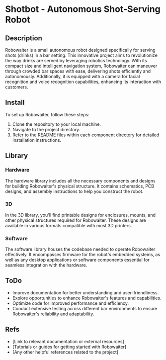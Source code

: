 # Shotbot - Autonomous Shot-Serving Robot

## Description
Robowaiter is a small autonomous robot designed specifically for serving shots (drinks) in a bar setting. This innovative project aims to revolutionize the way drinks are served by leveraging robotics technology. With its compact size and intelligent navigation system, Robowaiter can maneuver through crowded bar spaces with ease, delivering shots efficiently and autonomously. Additionally, it is equipped with a camera for facial recognition and voice recognition capabilities, enhancing its interaction with customers.

## Install
To set up Robowaiter, follow these steps:
1. Clone the repository to your local machine.
2. Navigate to the project directory.
3. Refer to the README files within each component directory for detailed installation instructions.

## Library

### Hardware
The hardware library includes all the necessary components and designs for building Robowaiter's physical structure. It contains schematics, PCB designs, and assembly instructions to help you construct the robot.

### 3D
In the 3D library, you'll find printable designs for enclosures, mounts, and other physical structures required for Robowaiter. These designs are available in various formats compatible with most 3D printers.

### Software
The software library houses the codebase needed to operate Robowaiter effectively. It encompasses firmware for the robot's embedded systems, as well as any desktop applications or software components essential for seamless integration with the hardware.

## ToDo
- Improve documentation for better understanding and user-friendliness.
- Explore opportunities to enhance Robowaiter's features and capabilities.
- Optimize code for improved performance and efficiency.
- Conduct extensive testing across different bar environments to ensure Robowaiter's reliability and adaptability.

## Refs
- [Link to relevant documentation or external resources]
- [Tutorials or guides for getting started with Robowaiter]
- [Any other helpful references related to the project]
